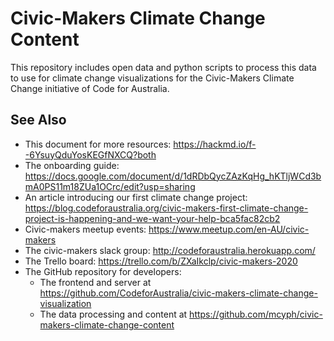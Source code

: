 # Civic-Makers Climate Change Content

This repository includes open data and python scripts to 
process this data to use for climate change visualizations
for the Civic-Makers Climate Change initiative of 
Code for Australia.

## See Also

* This document for more resources: https://hackmd.io/f--6YsuyQduYosKEGfNXCQ?both
* The onboarding guide: https://docs.google.com/document/d/1dRDbQycZAzKqHg_hKTljWCd3bmA0PS11m18ZUa1OCrc/edit?usp=sharing
* An article introducing our first climate change project: https://blog.codeforaustralia.org/civic-makers-first-climate-change-project-is-happening-and-we-want-your-help-bca5fac82cb2
* Civic-makers meetup events: https://www.meetup.com/en-AU/civic-makers
* The civic-makers slack group: http://codeforaustralia.herokuapp.com/
* The Trello board: https://trello.com/b/ZXaIkclp/civic-makers-2020
* The GitHub repository for developers:
    * The frontend and server at https://github.com/CodeforAustralia/civic-makers-climate-change-visualization
    * The data processing and content at https://github.com/mcyph/civic-makers-climate-change-content 

